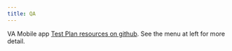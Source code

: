 ```yaml
---
title: QA
---
```

VA Mobile app [Test Plan resources on github](https://github.com/department-of-veterans-affairs/va.gov-team/blob/master/products/va-mobile-app/testing/VA%20Mobile%20App%20Test%20Plan.md). See the menu at left for more detail.

